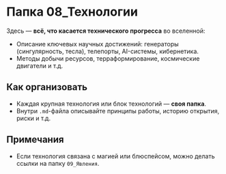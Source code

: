 # Папка 08_Технологии

Здесь — **всё, что касается технического прогресса** во вселенной:
- Описание ключевых научных достижений: генераторы (сингулярность, тесла), телепорты, AI-системы, кибернетика.
- Методы добычи ресурсов, терраформирование, космические двигатели и т.д.

## Как организовать

- Каждая крупная технология или блок технологий — **своя папка**.
- Внутри `.md`-файла описывайте принципы работы, историю открытия, риски и т.д.

## Примечания
- Если технология связана с магией или блюспейсом, можно делать ссылки на папку `09_Явления`.
